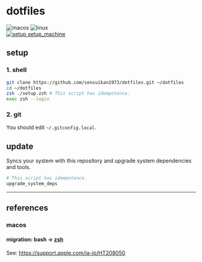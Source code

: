 # dotfiles

![macos](https://img.shields.io/badge/macos-black.svg?logo=Apple) ![linux](https://img.shields.io/badge/linux-black.svg?logo=Linux)  
[![setup setup_machine](https://github.com/sensuikan1973/dotfiles/actions/workflows/setup_machine.yaml/badge.svg)](https://github.com/sensuikan1973/dotfiles/actions/workflows/setup_machine.yaml)

## setup

### 1. shell

```zsh
git clone https://github.com/sensuikan1973/dotfiles.git ~/dotfiles
cd ~/dotfiles
zsh ./setup.zsh # This script has idempotence.
exec zsh --login
```

### 2. git
You should edit `~/.gitconfig.local`.

## update

Syncs your system with this repository and upgrade system dependencies and tools.

```zsh
# This script has idempotence.
upgrade_system_deps
```

---

## references

### macos

#### migration: bash -> [zsh](http://www.strcat.de/zsh/)

See: https://support.apple.com/ja-jp/HT208050
